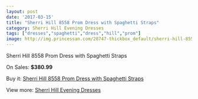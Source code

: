 ```yaml
---
layout: post
date: '2017-03-15'
title: "Sherri Hill 8558 Prom Dress with Spaghetti Straps"
category: Sherri Hill Evening Dresses
tags: ["dresses","spaghetti","dress","hill","prom"]
image: http://img.princessan.com/28747-thickbox_default/sherri-hill-8558-prom-dress-with-spaghetti-straps.jpg
---
```

Sherri Hill 8558 Prom Dress with Spaghetti Straps

On Sales: **$380.99**
<a href="https://www.princessan.com/en/13111-sherri-hill-8558-prom-dress-with-spaghetti-straps.html"><amp-img layout="responsive" width="600" height="600" src="//img.princessan.com/28747-thickbox_default/sherri-hill-8558-prom-dress-with-spaghetti-straps.jpg" alt="Sherri Hill 8558 Prom Dress with Spaghetti Straps 0" /></a>
<a href="https://www.princessan.com/en/13111-sherri-hill-8558-prom-dress-with-spaghetti-straps.html"><amp-img layout="responsive" width="600" height="600" src="//img.princessan.com/28751-thickbox_default/sherri-hill-8558-prom-dress-with-spaghetti-straps.jpg" alt="Sherri Hill 8558 Prom Dress with Spaghetti Straps 1" /></a>
<a href="https://www.princessan.com/en/13111-sherri-hill-8558-prom-dress-with-spaghetti-straps.html"><amp-img layout="responsive" width="600" height="600" src="//img.princessan.com/28750-thickbox_default/sherri-hill-8558-prom-dress-with-spaghetti-straps.jpg" alt="Sherri Hill 8558 Prom Dress with Spaghetti Straps 2" /></a>
<a href="https://www.princessan.com/en/13111-sherri-hill-8558-prom-dress-with-spaghetti-straps.html"><amp-img layout="responsive" width="600" height="600" src="//img.princessan.com/28749-thickbox_default/sherri-hill-8558-prom-dress-with-spaghetti-straps.jpg" alt="Sherri Hill 8558 Prom Dress with Spaghetti Straps 3" /></a>
<a href="https://www.princessan.com/en/13111-sherri-hill-8558-prom-dress-with-spaghetti-straps.html"><amp-img layout="responsive" width="600" height="600" src="//img.princessan.com/28748-thickbox_default/sherri-hill-8558-prom-dress-with-spaghetti-straps.jpg" alt="Sherri Hill 8558 Prom Dress with Spaghetti Straps 4" /></a>

Buy it: [Sherri Hill 8558 Prom Dress with Spaghetti Straps](https://www.princessan.com/en/13111-sherri-hill-8558-prom-dress-with-spaghetti-straps.html "Sherri Hill 8558 Prom Dress with Spaghetti Straps")

View more: [Sherri Hill Evening Dresses](https://www.princessan.com/en/95- "Sherri Hill Evening Dresses")